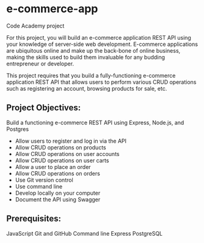# e-commerce-app
Code Academy project



For this project, you will build an e-commerce application REST API using your knowledge of server-side web development. E-commerce applications are ubiquitous online and make up the back-bone of online business, making the skills used to build them invaluable for any budding entrepreneur or developer. 

This project requires that you build a fully-functioning e-commerce application REST API that allows users to perform various CRUD operations such as registering an account, browsing products for sale, etc.

## Project Objectives:
Build a functioning e-commerce REST API using Express, Node.js, and Postgres

* Allow users to register and log in via the API
* Allow CRUD operations on products
* Allow CRUD operations on user accounts
* Allow CRUD operations on user carts
* Allow a user to place an order
* Allow CRUD operations on orders
* Use Git version control
* Use command line
* Develop locally on your computer
* Document the API using Swagger


## Prerequisites:
JavaScript
Git and GitHub
Command line
Express
PostgreSQL

